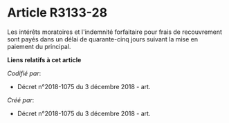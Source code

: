 # Article R3133-28

Les intérêts moratoires et l'indemnité forfaitaire pour frais de recouvrement sont payés dans un délai de quarante-cinq jours
suivant la mise en paiement du principal.

**Liens relatifs à cet article**

_Codifié par_:

  - Décret n°2018-1075 du 3 décembre 2018 - art.

_Créé par_:

  - Décret n°2018-1075 du 3 décembre 2018 - art.
